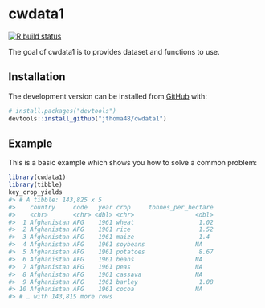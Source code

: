 
<!-- README.md is generated from README.Rmd. Please edit that file -->

# cwdata1

<!-- badges: start -->

[![R build
status](https://github.com/jthoma48/cwdata1/workflows/R-CMD-check/badge.svg)](https://github.com/jthoma48/cwdata1/actions)
<!-- badges: end -->

The goal of cwdata1 is to provides dataset and functions to use.

## Installation

<!-- You can install the released version of cwdata1 from [CRAN](https://CRAN.R-project.org) with: -->

<!-- ``` r -->

<!-- install.packages("cwdata1") -->

<!-- ``` -->

The development version can be installed from
[GitHub](https://github.com/) with:

``` r
# install.packages("devtools")
devtools::install_github("jthoma48/cwdata1")
```

## Example

This is a basic example which shows you how to solve a common problem:

``` r
library(cwdata1)
library(tibble)
key_crop_yields
#> # A tibble: 143,825 x 5
#>    country     code   year crop     tonnes_per_hectare
#>    <chr>       <chr> <dbl> <chr>                 <dbl>
#>  1 Afghanistan AFG    1961 wheat                  1.02
#>  2 Afghanistan AFG    1961 rice                   1.52
#>  3 Afghanistan AFG    1961 maize                  1.4 
#>  4 Afghanistan AFG    1961 soybeans              NA   
#>  5 Afghanistan AFG    1961 potatoes               8.67
#>  6 Afghanistan AFG    1961 beans                 NA   
#>  7 Afghanistan AFG    1961 peas                  NA   
#>  8 Afghanistan AFG    1961 cassava               NA   
#>  9 Afghanistan AFG    1961 barley                 1.08
#> 10 Afghanistan AFG    1961 cocoa                 NA   
#> # … with 143,815 more rows
```
